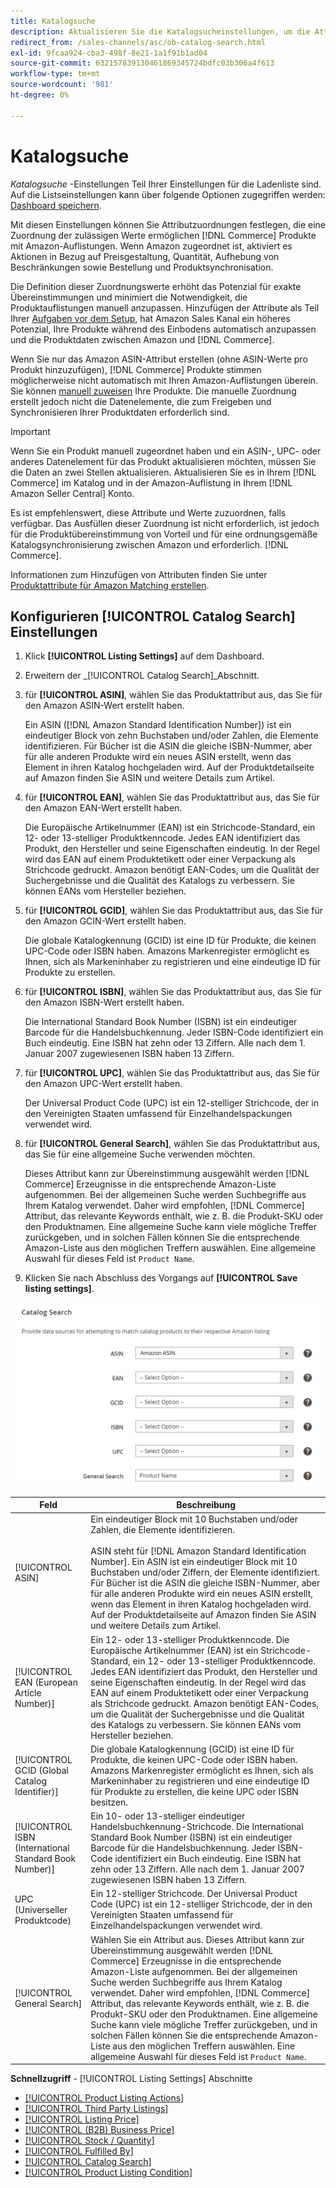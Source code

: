 ```yaml
---
title: Katalogsuche
description: Aktualisieren Sie die Katalogsucheinstellungen, um die Attributzuordnung festzulegen, mit der Sie förderfähige Commerce-Katalogprodukte mit Amazon-Auflistungen zuordnen können.
redirect_from: /sales-channels/asc/ob-catalog-search.html
exl-id: 9fcaa924-cba3-498f-8e21-1a1f91b1ad04
source-git-commit: 632157839130461869345724bdfc03b306a4f613
workflow-type: tm+mt
source-wordcount: '981'
ht-degree: 0%

---
```


# Katalogsuche

_Katalogsuche_ -Einstellungen Teil Ihrer Einstellungen für die Ladenliste sind. Auf die Listseinstellungen kann über folgende Optionen zugegriffen werden: [Dashboard speichern](./amazon-store-dashboard.md).

Mit diesen Einstellungen können Sie Attributzuordnungen festlegen, die eine Zuordnung der zulässigen Werte ermöglichen [!DNL Commerce] Produkte mit Amazon-Auflistungen. Wenn Amazon zugeordnet ist, aktiviert es Aktionen in Bezug auf Preisgestaltung, Quantität, Aufhebung von Beschränkungen sowie Bestellung und Produktsynchronisation.

Die Definition dieser Zuordnungswerte erhöht das Potenzial für exakte Übereinstimmungen und minimiert die Notwendigkeit, die Produktauflistungen manuell anzupassen. Hinzufügen der Attribute als Teil Ihrer [Aufgaben vor dem Setup](./amazon-pre-setup-tasks.md), hat Amazon Sales Kanal ein höheres Potenzial, Ihre Produkte während des Einbodens automatisch anzupassen und die Produktdaten zwischen Amazon und [!DNL Commerce].

Wenn Sie nur das Amazon ASIN-Attribut erstellen (ohne ASIN-Werte pro Produkt hinzuzufügen), [!DNL Commerce] Produkte stimmen möglicherweise nicht automatisch mit Ihren Amazon-Auflistungen überein. Sie können [manuell zuweisen](./creating-assigning-catalog-products.md) Ihre Produkte. Die manuelle Zuordnung erstellt jedoch nicht die Datenelemente, die zum Freigeben und Synchronisieren Ihrer Produktdaten erforderlich sind.

>[!IMPORTANT]
>
>Wenn Sie ein Produkt manuell zugeordnet haben und ein ASIN-, UPC- oder anderes Datenelement für das Produkt aktualisieren möchten, müssen Sie die Daten an zwei Stellen aktualisieren. Aktualisieren Sie es in Ihrem [!DNL Commerce] im Katalog und in der Amazon-Auflistung in Ihrem [!DNL Amazon Seller Central] Konto.

Es ist empfehlenswert, diese Attribute und Werte zuzuordnen, falls verfügbar. Das Ausfüllen dieser Zuordnung ist nicht erforderlich, ist jedoch für die Produktübereinstimmung von Vorteil und für eine ordnungsgemäße Katalogsynchronisierung zwischen Amazon und erforderlich. [!DNL Commerce].

Informationen zum Hinzufügen von Attributen finden Sie unter [Produktattribute für Amazon Matching erstellen](./ob-creating-magento-attributes.md).

## Konfigurieren [!UICONTROL Catalog Search] Einstellungen

1. Klick **[!UICONTROL Listing Settings]** auf dem Dashboard.

1. Erweitern der _[!UICONTROL Catalog Search]_Abschnitt.

1. für **[!UICONTROL ASIN]**, wählen Sie das Produktattribut aus, das Sie für den Amazon ASIN-Wert erstellt haben.

   Ein ASIN ([!DNL Amazon Standard Identification Number]) ist ein eindeutiger Block von zehn Buchstaben und/oder Zahlen, die Elemente identifizieren. Für Bücher ist die ASIN die gleiche ISBN-Nummer, aber für alle anderen Produkte wird ein neues ASIN erstellt, wenn das Element in ihren Katalog hochgeladen wird. Auf der Produktdetailseite auf Amazon finden Sie ASIN und weitere Details zum Artikel.

1. für **[!UICONTROL EAN]**, wählen Sie das Produktattribut aus, das Sie für den Amazon EAN-Wert erstellt haben.

   Die Europäische Artikelnummer (EAN) ist ein Strichcode-Standard, ein 12- oder 13-stelliger Produktkenncode. Jedes EAN identifiziert das Produkt, den Hersteller und seine Eigenschaften eindeutig. In der Regel wird das EAN auf einem Produktetikett oder einer Verpackung als Strichcode gedruckt. Amazon benötigt EAN-Codes, um die Qualität der Suchergebnisse und die Qualität des Katalogs zu verbessern. Sie können EANs vom Hersteller beziehen.

1. für **[!UICONTROL GCID]**, wählen Sie das Produktattribut aus, das Sie für den Amazon GCIN-Wert erstellt haben.

   Die globale Katalogkennung (GCID) ist eine ID für Produkte, die keinen UPC-Code oder ISBN haben. Amazons Markenregister ermöglicht es Ihnen, sich als Markeninhaber zu registrieren und eine eindeutige ID für Produkte zu erstellen.

1. für **[!UICONTROL ISBN]**, wählen Sie das Produktattribut aus, das Sie für den Amazon ISBN-Wert erstellt haben.

   Die International Standard Book Number (ISBN) ist ein eindeutiger Barcode für die Handelsbuchkennung. Jeder ISBN-Code identifiziert ein Buch eindeutig. Eine ISBN hat zehn oder 13 Ziffern. Alle nach dem 1. Januar 2007 zugewiesenen ISBN haben 13 Ziffern.

1. für **[!UICONTROL UPC]**, wählen Sie das Produktattribut aus, das Sie für den Amazon UPC-Wert erstellt haben.

   Der Universal Product Code (UPC) ist ein 12-stelliger Strichcode, der in den Vereinigten Staaten umfassend für Einzelhandelspackungen verwendet wird.

1. für **[!UICONTROL General Search]**, wählen Sie das Produktattribut aus, das Sie für eine allgemeine Suche verwenden möchten.

   Dieses Attribut kann zur Übereinstimmung ausgewählt werden [!DNL Commerce] Erzeugnisse in die entsprechende Amazon-Liste aufgenommen. Bei der allgemeinen Suche werden Suchbegriffe aus Ihrem Katalog verwendet. Daher wird empfohlen, [!DNL Commerce] Attribut, das relevante Keywords enthält, wie z. B. die Produkt-SKU oder den Produktnamen. Eine allgemeine Suche kann viele mögliche Treffer zurückgeben, und in solchen Fällen können Sie die entsprechende Amazon-Liste aus den möglichen Treffern auswählen. Eine allgemeine Auswahl für dieses Feld ist `Product Name`.

1. Klicken Sie nach Abschluss des Vorgangs auf **[!UICONTROL Save listing settings]**.

![Katalogsuche](assets/amazon-catalog-search.png)

| Feld | Beschreibung |
|--- |--- |
| [!UICONTROL ASIN] | Ein eindeutiger Block mit 10 Buchstaben und/oder Zahlen, die Elemente identifizieren.<br><br>ASIN steht für [!DNL Amazon Standard Identification Number]. Ein ASIN ist ein eindeutiger Block mit 10 Buchstaben und/oder Ziffern, der Elemente identifiziert. Für Bücher ist die ASIN die gleiche ISBN-Nummer, aber für alle anderen Produkte wird ein neues ASIN erstellt, wenn das Element in ihren Katalog hochgeladen wird. Auf der Produktdetailseite auf Amazon finden Sie ASIN und weitere Details zum Artikel. |
| [!UICONTROL EAN (European Article Number)] | Ein 12- oder 13-stelliger Produktkenncode. Die Europäische Artikelnummer (EAN) ist ein Strichcode-Standard, ein 12- oder 13-stelliger Produktkenncode. Jedes EAN identifiziert das Produkt, den Hersteller und seine Eigenschaften eindeutig. In der Regel wird das EAN auf einem Produktetikett oder einer Verpackung als Strichcode gedruckt. Amazon benötigt EAN-Codes, um die Qualität der Suchergebnisse und die Qualität des Katalogs zu verbessern. Sie können EANs vom Hersteller beziehen. |
| [!UICONTROL GCID (Global Catalog Identifier)] | Die globale Katalogkennung (GCID) ist eine ID für Produkte, die keinen UPC-Code oder ISBN haben. Amazons Markenregister ermöglicht es Ihnen, sich als Markeninhaber zu registrieren und eine eindeutige ID für Produkte zu erstellen, die keine UPC oder ISBN besitzen. |
| [!UICONTROL ISBN (International Standard Book Number)] | Ein 10- oder 13-stelliger eindeutiger Handelsbuchkennung-Strichcode. Die International Standard Book Number (ISBN) ist ein eindeutiger Barcode für die Handelsbuchkennung. Jeder ISBN-Code identifiziert ein Buch eindeutig. Eine ISBN hat zehn oder 13 Ziffern. Alle nach dem 1. Januar 2007 zugewiesenen ISBN haben 13 Ziffern. |
| UPC (Universeller Produktcode) | Ein 12-stelliger Strichcode. Der Universal Product Code (UPC) ist ein 12-stelliger Strichcode, der in den Vereinigten Staaten umfassend für Einzelhandelspackungen verwendet wird. |
| [!UICONTROL General Search] | Wählen Sie ein Attribut aus. Dieses Attribut kann zur Übereinstimmung ausgewählt werden [!DNL Commerce] Erzeugnisse in die entsprechende Amazon-Liste aufgenommen. Bei der allgemeinen Suche werden Suchbegriffe aus Ihrem Katalog verwendet. Daher wird empfohlen, [!DNL Commerce] Attribut, das relevante Keywords enthält, wie z. B. die Produkt-SKU oder den Produktnamen. Eine allgemeine Suche kann viele mögliche Treffer zurückgeben, und in solchen Fällen können Sie die entsprechende Amazon-Liste aus den möglichen Treffern auswählen. Eine allgemeine Auswahl für dieses Feld ist `Product Name`. |

**Schnellzugriff** - [!UICONTROL Listing Settings] Abschnitte

- [[!UICONTROL Product Listing Actions]](./product-listing-actions.md)
- [[!UICONTROL Third Party Listings]](./third-party-listing-settings.md)
- [[!UICONTROL Listing Price]](./listing-price.md)
- [[!UICONTROL (B2B) Business Price]](./business-pricing.md)
- [[!UICONTROL Stock / Quantity]](./stock-quantity.md)
- [[!UICONTROL Fulfilled By]](./fulfilled-by.md)
- [[!UICONTROL Catalog Search]](./catalog-search.md)
- [[!UICONTROL Product Listing Condition]](./product-listing-condition.md)
